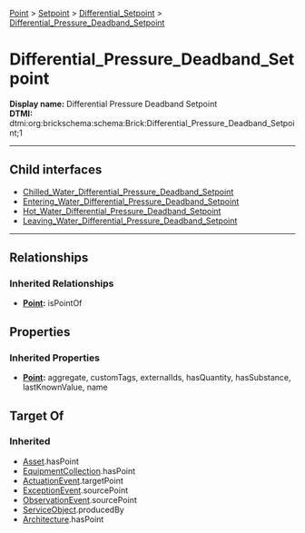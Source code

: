 [Point](../../../Point.md) > [Setpoint](../../Setpoint.md) > [Differential_Setpoint](../Differential_Setpoint.md) > [Differential_Pressure_Deadband_Setpoint](#)
# Differential_Pressure_Deadband_Setpoint

**Display name:** Differential Pressure Deadband Setpoint<br />
**DTMI:** dtmi:org:brickschema:schema:Brick:Differential_Pressure_Deadband_Setpoint;1

---


## Child interfaces
* [Chilled_Water_Differential_Pressure_Deadband_Setpoint](Chilled_Water_Differential_Pressure_Deadband_Setpoint.md)
* [Entering_Water_Differential_Pressure_Deadband_Setpoint](Entering_Water_Differential_Pressure_Deadband_Setpoint.md)
* [Hot_Water_Differential_Pressure_Deadband_Setpoint](Hot_Water_Differential_Pressure_Deadband_Setpoint.md)
* [Leaving_Water_Differential_Pressure_Deadband_Setpoint](Leaving_Water_Differential_Pressure_Deadband_Setpoint.md)

---
## Relationships
### Inherited Relationships
* **[Point](../../../Point.md):** isPointOf
## Properties
### Inherited Properties
* **[Point](../../../Point.md):** aggregate, customTags, externalIds, hasQuantity, hasSubstance, lastKnownValue, name
## Target Of
### Inherited
* [Asset](../../../../Asset/Asset.md).hasPoint
* [EquipmentCollection](../../../../Collection/AssetCollection/EquipmentCollection/EquipmentCollection.md).hasPoint
* [ActuationEvent](../../../../Event/PointEvent/ActuationEvent.md).targetPoint
* [ExceptionEvent](../../../../Event/PointEvent/ExceptionEvent.md).sourcePoint
* [ObservationEvent](../../../../Event/PointEvent/ObservationEvent.md).sourcePoint
* [ServiceObject](../../../../Information/ServiceObject/ServiceObject.md).producedBy
* [Architecture](../../../../Space/Architecture/Architecture.md).hasPoint
